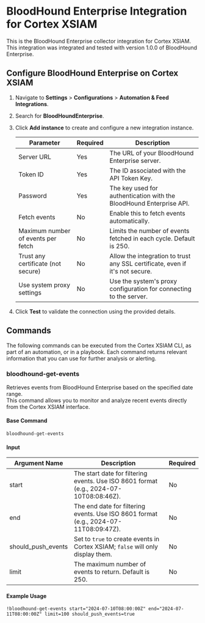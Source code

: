# BloodHound Enterprise Integration for Cortex XSIAM

This is the BloodHound Enterprise collector integration for Cortex XSIAM.  
This integration was integrated and tested with version 1.0.0 of BloodHound Enterprise.

## Configure BloodHound Enterprise on Cortex XSIAM

1. Navigate to **Settings** > **Configurations** > **Automation & Feed Integrations**.
2. Search for **BloodHoundEnterprise**.
3. Click **Add instance** to create and configure a new integration instance.

    | **Parameter**                              | **Required** | **Description**                                                                      |
    |--------------------------------------------|---------------|--------------------------------------------------------------------------------------|
    | Server URL                                 | Yes           | The URL of your BloodHound Enterprise server.                                        |
    | Token ID                               | Yes           | The ID associated with the API Token Key.                                            |
    | Password                              | Yes           | The key used for authentication with the BloodHound Enterprise API.                  |
    | Fetch events                               | No            | Enable this to fetch events automatically.                                           |
    | Maximum number of events per fetch         | No            | Limits the number of events fetched in each cycle. Default is 250.                   |
    | Trust any certificate (not secure)         | No            | Allow the integration to trust any SSL certificate, even if it's not secure.         |
    | Use system proxy settings                  | No            | Use the system's proxy configuration for connecting to the server.                   |

4. Click **Test** to validate the connection using the provided details.

## Commands

The following commands can be executed from the Cortex XSIAM CLI, as part of an automation, or in a playbook.
Each command returns relevant information that you can use for further analysis or alerting.

### bloodhound-get-events

Retrieves events from BloodHound Enterprise based on the specified date range.  
This command allows you to monitor and analyze recent events directly from the Cortex XSIAM interface.

#### Base Command

`bloodhound-get-events`

#### Input

| **Argument Name**    | **Description**                                                                                       | **Required** |
|----------------------|-----------------------------------------------------------------------------------------------------|--------------|
| start                | The start date for filtering events. Use ISO 8601 format (e.g., 2024-07-10T08:08:46Z).               | No           |
| end                  | The end date for filtering events. Use ISO 8601 format (e.g., 2024-07-11T08:09:47Z).                 | No           |
| should_push_events   | Set to `true` to create events in Cortex XSIAM; `false` will only display them.                     | No           |
| limit                | The maximum number of events to return. Default is 250.                                              | No           |

#### Example Usage

```shell
!bloodhound-get-events start="2024-07-10T08:00:00Z" end="2024-07-11T08:00:00Z" limit=100 should_push_events=true

